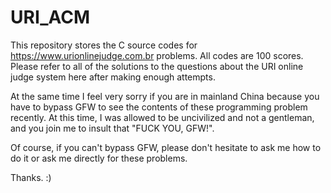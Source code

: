 # URI_ACM

This repository stores the C source codes for https://www.urionlinejudge.com.br
problems. All codes are 100 scores. Please refer to all of the solutions to the questions
about the URI online judge system here after making enough attempts.

At the same time I feel very sorry if you are in mainland China because you have to bypass
GFW to see the contents of these programming problem recently. At this time, I was allowed to be
uncivilized and not a gentleman, and you join me to insult that "FUCK YOU, GFW!".

Of course, if you can't bypass GFW, please don't hesitate to ask me how to do it or ask me
directly for these problems.

Thanks. :)
